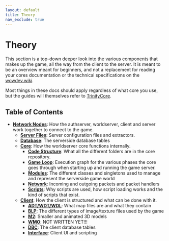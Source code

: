 ```yaml
---
layout: default
title: Theory
nav_exclude: true
---
```


# Theory

This section is a top-down deeper look into the various components that makes up the game, all the way from the client to the server. It is meant to be an overview meant for beginners, and not a replacement for reading your cores documentation or the technical specifications on the [wowdev.wiki](https://wowdev.wiki).

Most things in these docs should apply regardless of what core you use, but the guides will themselves refer to [TrinityCore](https://www.trinitycore.org/).

## Table of Contents

- [**Network Nodes**](./network_nodes): How the authserver, worldserver, client and server work together to connect to the game.
    - [**Server Files**](./server_files): Server configuration files and extractors.
    - [**Database**](./database): The serverside database tables
    - [**Core**](./core): How the worldserver core functions internally.
        - [**Code Structure**](./core_code_structure): What all the different folders are in the core repository.
        - [**Game Loop**](./core_game_loop): Execution graph for the various phases the core goes through when starting up and running the game server.
        - [**Modules**](./core_modules): The different classes and singletons used to manage and represent the serverside game world
        - [**Network**](./core_network): Incoming and outgoing packets and packet handlers
        - [**Scripts**](./core_scripts): Why scripts are used, how script loading works and the kind of scripts that exist.
    - [**Client**](./client): How the client is structured and what can be done with it.
        - [**ADT/WDT/WDL**](./adt): What map files are and what they contain
        - [**BLP**](./blp): The different types of image/texture files used by the game
        - [**M2**](./m2): Smaller and animated 3D models
        - [**WMO**](./wmo): NOT WRITTEN YET!!!
        - [**DBC**](./dbc): The client database tables
        - [**Interface**](./interface): Client UI and scripting